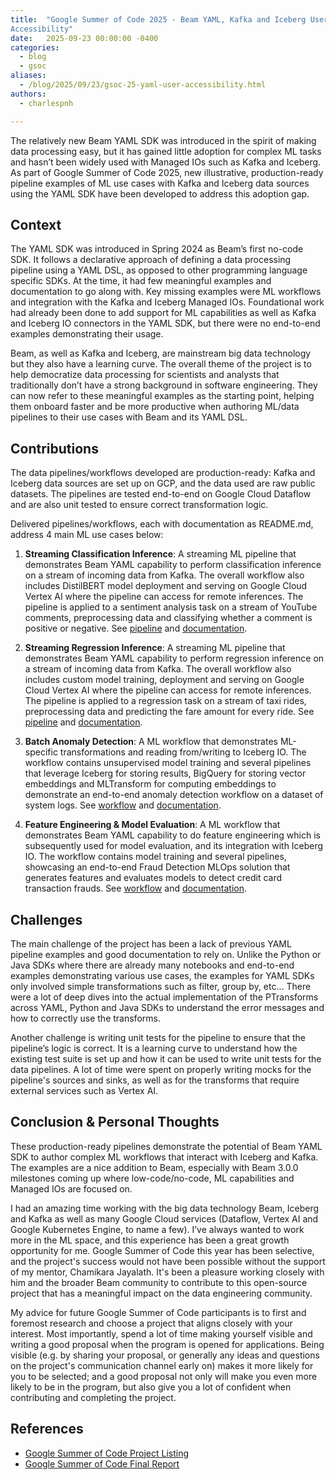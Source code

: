 ```yaml
---
title:  "Google Summer of Code 2025 - Beam YAML, Kafka and Iceberg User
Accessibility"
date:   2025-09-23 00:00:00 -0400
categories:
  - blog
  - gsoc
aliases:
  - /blog/2025/09/23/gsoc-25-yaml-user-accessibility.html
authors:
  - charlespnh

---
```

<!--
Licensed under the Apache License, Version 2.0 (the "License");
you may not use this file except in compliance with the License.
You may obtain a copy of the License at

http://www.apache.org/licenses/LICENSE-2.0

Unless required by applicable law or agreed to in writing, software
distributed under the License is distributed on an "AS IS" BASIS,
WITHOUT WARRANTIES OR CONDITIONS OF ANY KIND, either express or implied.
See the License for the specific language governing permissions and
limitations under the License.
-->

The relatively new Beam YAML SDK was introduced in the spirit of making data processing easy,
but it has gained little adoption for complex ML tasks and hasn’t been widely used with Managed IOs such as Kafka and Iceberg.
As part of Google Summer of Code 2025, new illustrative, production-ready pipeline examples of ML use cases with Kafka and Iceberg
data sources using the YAML SDK have been developed to address this adoption gap.

## Context
The YAML SDK was introduced in Spring 2024 as Beam’s first no-code SDK. It follows a declarative approach
of defining a data processing pipeline using a YAML DSL, as opposed to other programming language specific SDKs.
At the time, it had few meaningful examples and documentation to go along with. Key missing examples
were ML workflows and integration with the Kafka and Iceberg Managed IOs. Foundational work had already been done
to add support for ML capabilities as well as Kafka and Iceberg IO connectors in the YAML SDK, but there were no
end-to-end examples demonstrating their usage.

Beam, as well as Kafka and Iceberg, are mainstream big data technology but they also have a learning curve.
The overall theme of the project is to help democratize data processing for scientists and analysts that traditionally
don’t have a strong background in software engineering. They can now refer to these meaningful examples as the starting point,
helping them onboard faster and be more productive when authoring ML/data pipelines to their use cases with Beam and its YAML DSL.

## Contributions
The data pipelines/workflows developed are production-ready: Kafka and Iceberg data sources are set up on GCP,
and the data used are raw public datasets. The pipelines are tested end-to-end on Google Cloud Dataflow and
are also unit tested to ensure correct transformation logic.

Delivered pipelines/workflows, each with documentation as README.md, address 4 main ML use cases below:

1. **Streaming Classification Inference**: A streaming ML pipeline that demonstrates Beam YAML capability to perform
classification inference on a stream of incoming data from Kafka. The overall workflow also includes
DistilBERT model deployment and serving on Google Cloud Vertex AI where the pipeline can access for remote inferences.
The pipeline is applied to a sentiment analysis task on a stream of YouTube comments, preprocessing data and classifying
whether a comment is positive or negative. See [pipeline](https://github.com/apache/beam/blob/master/sdks/python/apache_beam/yaml/examples/transforms/ml/sentiment_analysis/streaming_sentiment_analysis.yaml) and [documentation](https://github.com/apache/beam/tree/master/sdks/python/apache_beam/yaml/examples/transforms/ml/sentiment_analysis).


2. **Streaming Regression Inference**: A streaming ML pipeline that demonstrates Beam YAML capability to perform
regression inference on a stream of incoming data from Kafka. The overall workflow also includes
custom model training, deployment and serving on Google Cloud Vertex AI where the pipeline can access for remote inferences.
The pipeline is applied to a regression task on a stream of taxi rides, preprocessing data and predicting the fare amount
for every ride. See [pipeline](https://github.com/apache/beam/blob/master/sdks/python/apache_beam/yaml/examples/transforms/ml/taxi_fare/streaming_taxifare_prediction.yaml) and [documentation](https://github.com/apache/beam/tree/master/sdks/python/apache_beam/yaml/examples/transforms/ml/taxi_fare).


3. **Batch Anomaly Detection**: A ML workflow that demonstrates ML-specific transformations
and reading from/writing to Iceberg IO. The workflow contains unsupervised model training and several pipelines that leverage
Iceberg for storing results, BigQuery for storing vector embeddings and MLTransform for computing embeddings to demonstrate
an end-to-end anomaly detection workflow on a dataset of system logs. See [workflow](https://github.com/apache/beam/blob/master/sdks/python/apache_beam/yaml/examples/transforms/ml/log_analysis/batch_log_analysis.sh) and [documentation](https://github.com/apache/beam/tree/master/sdks/python/apache_beam/yaml/examples/transforms/ml/log_analysis).


4. **Feature Engineering & Model Evaluation**: A ML workflow that demonstrates Beam YAML capability to do feature engineering
which is subsequently used for model evaluation, and its integration with Iceberg IO. The workflow contains model training
and several pipelines, showcasing an end-to-end Fraud Detection MLOps solution that generates features and evaluates models
to detect credit card transaction frauds. See [workflow](https://github.com/apache/beam/blob/master/sdks/python/apache_beam/yaml/examples/transforms/ml/fraud_detection/fraud_detection_mlops_beam_yaml_sdk.ipynb) and [documentation](https://github.com/apache/beam/tree/master/sdks/python/apache_beam/yaml/examples/transforms/ml/fraud_detection).

## Challenges
The main challenge of the project has been a lack of previous YAML pipeline examples and good documentation to rely on.
Unlike the Python or Java SDKs where there are already many notebooks and end-to-end examples demonstrating various use cases,
the examples for YAML SDKs only involved simple transformations such as filter, group by, etc… There were a lot of deep dives
into the actual implementation of the PTransforms across YAML, Python and Java SDKs to understand the error messages and how to
correctly use the transforms.

Another challenge is writing unit tests for the pipeline to ensure that the pipeline’s logic is correct.
It is a learning curve to understand how the existing test suite is set up and how it can be used to write unit tests for
the data pipelines. A lot of time were spent on properly writing mocks for the pipeline's sources and sinks, as well as for the
transforms that require external services such as Vertex AI.

## Conclusion & Personal Thoughts
These production-ready pipelines demonstrate the potential of Beam YAML SDK to author complex ML workflows
that interact with Iceberg and Kafka. The examples are a nice addition to Beam, especially with Beam 3.0.0 milestones
coming up where low-code/no-code, ML capabilities and Managed IOs are focused on.

I had an amazing time working with the big data technology Beam, Iceberg and Kafka as well as many Google Cloud services
(Dataflow, Vertex AI and Google Kubernetes Engine, to name a few). I’ve always wanted to work more in the ML space, and this
experience has been a great growth opportunity for me. Google Summer of Code this year has been selective, and the project's success
would not have been possible without the support of my mentor, Chamikara Jayalath. It's been a pleasure working closely
with him and the broader Beam community to contribute to this open-source project that has a meaningful impact on the
data engineering community.

My advice for future Google Summer of Code participants is to first and foremost research and choose a project that aligns closely
with your interest. Most importantly, spend a lot of time making yourself visible and writing a good proposal when the program
is opened for applications. Being visible (e.g. by sharing your proposal, or generally any ideas and questions on the project's
communication channel early on) makes it more likely for you to be selected; and a good proposal not only will make you even
more likely to be in the program, but also give you a lot of confident when contributing and completing the project.

## References
- [Google Summer of Code Project Listing](https://summerofcode.withgoogle.com/programs/2025/projects/f4kiDdus)
- [Google Summer of Code Final Report](https://docs.google.com/document/d/1MSAVF6X9ggtVZbqz8YJGmMgkolR_dve0Lr930cByyac/edit?usp=sharing)
